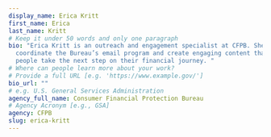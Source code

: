 ```yaml
---
display_name: Erica Kritt
first_name: Erica
last_name: Kritt
# Keep it under 50 words and only one paragraph
bio: "Erica Kritt is an outreach and engagement specialist at CFPB. She works to
  coordinate the Bureau’s email program and create engaging content that helps
  people take the next step on their financial journey. "
# Where can people learn more about your work?
# Provide a full URL [e.g. 'https://www.example.gov/']
bio_url: ""
# e.g. U.S. General Services Administration
agency_full_name: Consumer Financial Protection Bureau
# Agency Acronym [e.g., GSA]
agency: CFPB
slug: erica-kritt
---
```

